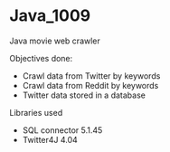 # Java_1009
Java movie web crawler

Objectives done:
- Crawl data from Twitter by keywords
- Crawl data from Reddit by keywords
- Twitter data stored in a database

Libraries used
- SQL connector 5.1.45
- Twitter4J 4.04

